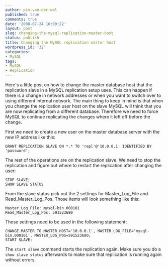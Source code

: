 ```yaml
---
author: pim-van-der-wal
published: true
comments: true
date: '2008-07-24 10:09:22'
layout: post
slug: changing-the-mysql-replication-master-host
status: publish
title: Changing the MySQL replication master host
wordpress_id: '32'
categories:
- MySQL
tags:
- MySQL
- Replication
---
```


Here's a little post on how to change the master database host that the replication slave in a MySQL replication setup uses. This can happen if there is a change in network addresses or when you want to switch over to using different internal network. The main thing to keep in mind is that when you change the replication user host on the slave MySQL will think that you are now replicating from a different database. Therefore we need to force MySQL to continue replicating the changes where it left off before the change.

First we need to create a new user on the master database server with the new IP address like this:
```
GRANT REPLICATION SLAVE ON *.* TO 'repl'@'10.0.0.1' IDENTIFIED BY 'password';
```
The rest of the operations are on the replication slave. We need to stop the replication and figure out where to restart the replication after changing the user:
```
STOP SLAVE;
SHOW SLAVE STATUS
```

From the slave status pick out the 2 settings for Master_Log_File and Read_Master_Log_Pos. Those items will look something like this:
```
Master_Log_File: mysql-bin.000101
Read_Master_Log_Pos: 591523680
```
Those settings need to be used in the following statement:
```
CHANGE MASTER TO MASTER_HOST='10.0.0.1', MASTER_LOG_FILE='mysql-bin.000101', MASTER_LOG_POS=591523680;
START SLAVE;
```

The `start slave` command starts the replication again. Make sure you do a `show slave status` afterwards to make sure that replication is running again without errors.
